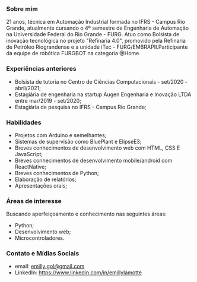### Sobre mim

  21 anos, técnica em Automação Industrial formada no IFRS - Campus Rio Grande, atualmente cursando o 4º semestre de Engenharia de Automação na Universidade Federal do Rio Grande - FURG. Atuo como Bolsista de inovação tecnológica no projeto "Refinaria 4.0", promovido pela Refinaria de Petróleo Riograndense e a unidade iTec - FURG/EMBRAPII.Participante da equipe de robótica FURGBOT na categoria @Home. 

### Experiências anteriores

- Bolsista de tutoria no Centro de Ciências Computacionais - set/2020 - abril/2021;
- Estagiária de engenharia na startup Augen Engenharia e Inovação LTDA entre mar/2019 - set/2020;
- Estagiária de pesquisa no IFRS - Campus Rio Grande;

### Habilidades
- Projetos com Arduino e semelhantes;
- Sistemas de supervisão como BluePlant e ElipseE3;
- Breves conhecimentos de desenvolvimento web com HTML, CSS E JavaScript;
- Breves conhecimentos de desenvolvimento mobile/android com ReactNative;
- Breves conhecimentos de Python;
- Elaboração de relatórios;
- Apresentações orais;

### Áreas de interesse
Buscando aperfeiçoamento e conhecimento nas seguintes áreas:<br>
- Python;
- Desenvolvimento web;
- Microcontroladores.
 ### Contato e Mídias Sociais
 - email: emilly.gol@gmail.com
 - LinkedIn: https://www.linkedin.com/in/emillylamotte
 
